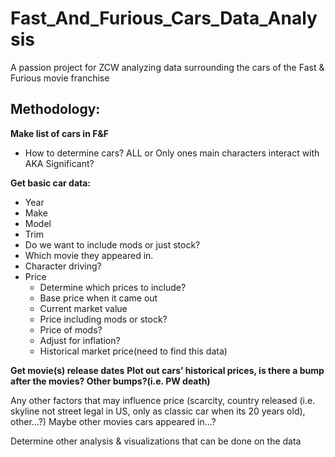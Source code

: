 # Fast_And_Furious_Cars_Data_Analysis
A passion project for ZCW analyzing data surrounding the cars of the Fast &amp; Furious movie franchise

## Methodology:

**Make list of cars in F&F**
  - How to determine cars? ALL or Only ones main characters interact with AKA Significant?

**Get basic car data:**
- Year
- Make
- Model
- Trim
- Do we want to include mods or just stock?
- Which movie they appeared in.
- Character driving?
- Price
  - Determine which prices to include?
  - Base price when it came out
  - Current market value
  - Price including mods or stock?
  - Price of mods?
  - Adjust for inflation?
  - Historical market price(need to find this data)


**Get movie(s) release dates**
**Plot out cars’ historical prices, is there a bump after the movies? Other bumps?(i.e. PW death)**

Any other factors that may influence price (scarcity, country released (i.e. skyline not  street legal in US, only as classic car when its 20 years old), other…?)
Maybe other movies cars appeared in…?

Determine other analysis & visualizations that can be done on the data
